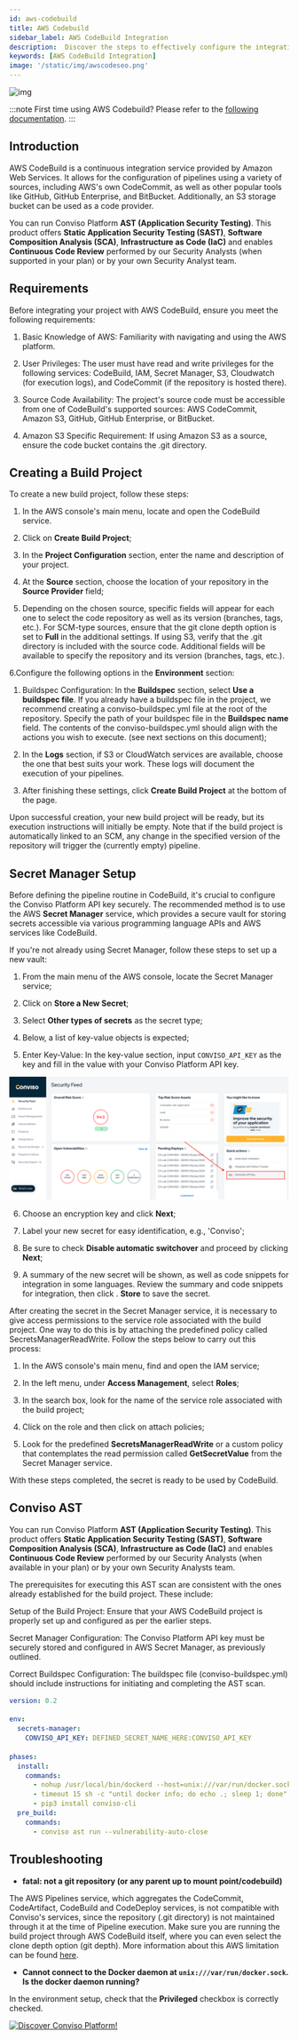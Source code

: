 ```yaml
---
id: aws-codebuild
title: AWS Codebuild
sidebar_label: AWS CodeBuild Integration
description:  Discover the steps to effectively configure the integration of AWS CodeBuild with the Conviso Platform. This guide will walk you through integrating your development pipeline with Conviso. By linking AWS CodeBuild with Conviso, you'll be able to incorporate security analysis directly into your continuous integration/continuous delivery (CI/CD) workflow, enhancing the security and efficiency of your development projects..
keywords: [AWS CodeBuild Integration]
image: '/static/img/awscodeseo.png'
---
```



<div style={{textAlign: 'center'}}>


![img](../../static/img/aws-codebuild.png  "AWS Codebuild.")


</div>


:::note
First time using AWS Codebuild? Please refer to the [following documentation](https://docs.aws.amazon.com/codebuild/). 
:::


## Introduction


AWS CodeBuild is a continuous integration service provided by Amazon Web Services. It allows for the configuration of pipelines using a variety of sources, including AWS's own CodeCommit, as well as other popular tools like GitHub, GitHub Enterprise, and BitBucket. Additionally, an S3 storage bucket can be used as a code provider.



You can run Conviso Platform **AST (Application Security Testing)**. This product offers **Static Application Security Testing (SAST)**, **Software Composition Analysis (SCA)**, **Infrastructure as Code (IaC)** and enables **Continuous Code Review** performed by our Security Analysts (when supported in your plan) or by your own Security Analyst team.


## Requirements


Before integrating your project with AWS CodeBuild, ensure you meet the following requirements:


1. Basic Knowledge of AWS: Familiarity with navigating and using the AWS platform.


2. User Privileges: The user must have read and write privileges for the following services: CodeBuild, IAM, Secret Manager, S3, Cloudwatch (for execution logs), and CodeCommit (if the repository is hosted there).


3. Source Code Availability: The project's source code must be accessible from one of CodeBuild's supported sources: AWS CodeCommit, Amazon S3, GitHub, GitHub Enterprise, or BitBucket.


4. Amazon S3 Specific Requirement: If using Amazon S3 as a source, ensure the code bucket contains the .git directory.


## Creating a Build Project


To create a new build project, follow these steps:


1. In the AWS console's main menu, locate and open the CodeBuild service.


2. Click on **Create Build Project**;


3. In the **Project Configuration** section, enter the name and description of your project.


4. At the **Source** section, choose the location of your repository in the **Source Provider** field;


5. Depending on the chosen source, specific fields will appear for each one to select the code repository as well as its version (branches, tags, etc.). For SCM-type sources, ensure that the git clone depth option is set to **Full** in the additional settings. If using S3, verify that the .git directory is included with the source code. Additional fields will be available to specify the repository and its version (branches, tags, etc.).


6.Configure the following options in the **Environment** section:


   1. Buildspec Configuration: In the **Buildspec** section, select **Use a buildspec file**. If you already have a buildspec file in the project, we recommend creating a conviso-buildspec.yml file at the root of the repository. Specify the path of your buildspec file in the  **Buildspec name** field. The contents of the conviso-buildspec.yml should align with the actions you wish to execute. (see next sections on this document);


   2. In the **Logs** section, if S3 or CloudWatch services are available, choose the one that best suits your work. These logs will document the execution of your pipelines.


   3. After finishing these settings, click **Create Build Project** at the bottom of the page.


Upon successful creation, your new build project will be ready, but its execution instructions will initially be empty. Note that if the build project is automatically linked to an SCM, any change in the specified version of the repository will trigger the (currently empty) pipeline.


## Secret Manager Setup


Before defining the pipeline routine in CodeBuild, it's crucial to configure the Conviso Platform API key securely. The recommended method is to use the AWS **Secret Manager** service, which provides a secure vault for storing secrets accessible via various programming language APIs and AWS services like CodeBuild.


If you're not already using Secret Manager, follow these steps to set up a new vault:


1. From the main menu of the AWS console, locate the Secret Manager service;


2. Click on **Store a New Secret**;


3. Select **Other types of secrets** as the secret type;


4. Below, a list of key-value objects is expected;


5. Enter Key-Value: In the key-value section, input  ```CONVISO_API_KEY``` as the key and fill in the value with your Conviso Platform API key. 

<div style={{textAlign: 'center'}}>

![img](../../static/img/generate-api-key.png)

</div>


6. Choose an encryption key and click **Next**;


7. Label your new secret for easy identification, e.g., 'Conviso';


8. Be sure to check **Disable automatic switchover** and proceed by clicking  **Next**;


9. A summary of the new secret will be shown, as well as code snippets for integration in some languages. Review the summary and code snippets for integration, then click . **Store** to save the secret.


After creating the secret in the Secret Manager service, it is necessary to give access permissions to the service role associated with the build project. One way to do this is by attaching the predefined policy called SecretsManagerReadWrite. Follow the steps below to carry out this process:


1. In the AWS console's main menu, find and open the IAM service;


2. In the left menu, under **Access Management**, select **Roles**;


3. In the search box, look for the name of the service role associated with the build project;


4. Click on the role and then click on attach policies;


5. Look for the predefined **SecretsManagerReadWrite** or a custom policy that contemplates the read permission called **GetSecretValue** from the Secret Manager service.


With these steps completed, the secret is ready to be used by CodeBuild.



## Conviso AST

You can run Conviso Platform **AST (Application Security Testing)**. This product offers **Static Application Security Testing (SAST)**, **Software Composition Analysis (SCA)**, **Infrastructure as Code (IaC)** and enables **Continuous Code Review** performed by our Security Analysts (when available in your plan) or by your own Security Analysts team.

The prerequisites for executing this AST scan are consistent with the ones already established for the build project. These include:


Setup of the Build Project: Ensure that your AWS CodeBuild project is properly set up and configured as per the earlier steps.


Secret Manager Configuration: The Conviso Platform API key must be securely stored and configured in AWS Secret Manager, as previously outlined.


Correct Buildspec Configuration: The buildspec file (conviso-buildspec.yml) should include instructions for initiating and completing the AST scan.




```yml
version: 0.2

env:
  secrets-manager:
    CONVISO_API_KEY: DEFINED_SECRET_NAME_HERE:CONVISO_API_KEY

phases:
  install:
    commands:
      - nohup /usr/local/bin/dockerd --host=unix:///var/run/docker.sock --host=tcp://127.0.0.1:2375 --storage-driver=overlay2&
      - timeout 15 sh -c "until docker info; do echo .; sleep 1; done"
      - pip3 install conviso-cli
  pre_build:
    commands:
      - conviso ast run --vulnerability-auto-close
```

## Troubleshooting


* **fatal: not a git repository (or any parent up to mount point/codebuild)**


The AWS Pipelines service, which aggregates the CodeCommit, CodeArtifact, CodeBuild and CodeDeploy services, is not compatible with Conviso's services, since the repository (.git directory) is not maintained through it at the time of Pipeline execution. Make sure you are running the build project through AWS CodeBuild itself, where you can even select the clone depth option (git depth). More information about this AWS limitation can be found [here](https://forums.aws.amazon.com/thread.jspa?threadID=248267).


* **Cannot connect to the Docker daemon at ```unix:///var/run/docker.sock```. Is the docker daemon running?**


In the environment setup, check that the **Privileged** checkbox is correctly checked.


[![Discover Conviso Platform!](https://no-cache.hubspot.com/cta/default/5613826/interactive-125788977029.png)](https://cta-service-cms2.hubspot.com/web-interactives/public/v1/track/redirect?encryptedPayload=AVxigLKtcWzoFbzpyImNNQsXC9S54LjJuklwM39zNd7hvSoR%2FVTX%2FXjNdqdcIIDaZwGiNwYii5hXwRR06puch8xINMyL3EXxTMuSG8Le9if9juV3u%2F%2BX%2FCKsCZN1tLpW39gGnNpiLedq%2BrrfmYxgh8G%2BTcRBEWaKasQ%3D&webInteractiveContentId=125788977029&portalId=5613826)

